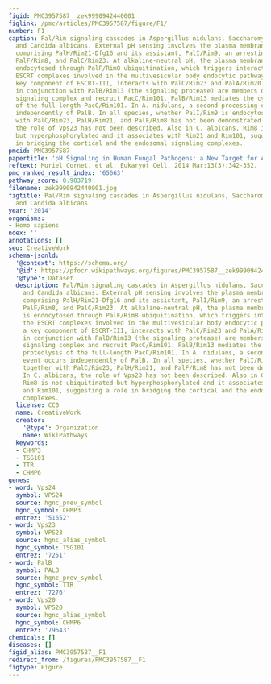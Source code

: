 ```yaml
---
figid: PMC3957587__zek9990942440001
figlink: /pmc/articles/PMC3957587/figure/F1/
number: F1
caption: Pal/Rim signaling cascades in Aspergillus nidulans, Saccharomyces cerevisiae,
  and Candida albicans. External pH sensing involves the plasma membrane complex,
  comprising PalH/Rim21-Dfg16 and its assistant, PalI/Rim9, an arrestin-like protein
  PalF/Rim8, and PalC/Rim23. At alkaline-neutral pH, the plasma membrane complex is
  endocytosed through PalF/Rim8 ubiquitination, which triggers interactions with the
  ESCRT complexes involved in the multivesicular body endocytic pathway. Vps32, a
  key component of ESCRT-III, interacts with PalC/Rim23 and PalA/Rim20. PalA/Rim20
  in conjunction with PalB/Rim13 (the signaling protease) are members of the endosomal
  signaling complex and recruit PacC/Rim101. PalB/Rim13 mediates the cytoplasmic proteolysis
  of the full-length PacC/Rim101. In A. nidulans, a second processing event occurs
  independently of PalB. In all species, whether PalI/Rim9 is endocytosed together
  with PalC/Rim23, PalH/Rim21, and PalF/Rim8 has not been demonstrated. In C. albicans,
  the role of Vps23 has not been described. Also in C. albicans, Rim8 is not ubiquitinated
  but hyperphosphorylated and it associates with Rim21 and Rim101, suggesting a role
  in bridging the cortical and the endosomal signaling complexes.
pmcid: PMC3957587
papertitle: 'pH Signaling in Human Fungal Pathogens: a New Target for Antifungal Strategies.'
reftext: Muriel Cornet, et al. Eukaryot Cell. 2014 Mar;13(3):342-352.
pmc_ranked_result_index: '65663'
pathway_score: 0.903719
filename: zek9990942440001.jpg
figtitle: Pal/Rim signaling cascades in Aspergillus nidulans, Saccharomyces cerevisiae,
  and Candida albicans
year: '2014'
organisms:
- Homo sapiens
ndex: ''
annotations: []
seo: CreativeWork
schema-jsonld:
  '@context': https://schema.org/
  '@id': https://pfocr.wikipathways.org/figures/PMC3957587__zek9990942440001.html
  '@type': Dataset
  description: Pal/Rim signaling cascades in Aspergillus nidulans, Saccharomyces cerevisiae,
    and Candida albicans. External pH sensing involves the plasma membrane complex,
    comprising PalH/Rim21-Dfg16 and its assistant, PalI/Rim9, an arrestin-like protein
    PalF/Rim8, and PalC/Rim23. At alkaline-neutral pH, the plasma membrane complex
    is endocytosed through PalF/Rim8 ubiquitination, which triggers interactions with
    the ESCRT complexes involved in the multivesicular body endocytic pathway. Vps32,
    a key component of ESCRT-III, interacts with PalC/Rim23 and PalA/Rim20. PalA/Rim20
    in conjunction with PalB/Rim13 (the signaling protease) are members of the endosomal
    signaling complex and recruit PacC/Rim101. PalB/Rim13 mediates the cytoplasmic
    proteolysis of the full-length PacC/Rim101. In A. nidulans, a second processing
    event occurs independently of PalB. In all species, whether PalI/Rim9 is endocytosed
    together with PalC/Rim23, PalH/Rim21, and PalF/Rim8 has not been demonstrated.
    In C. albicans, the role of Vps23 has not been described. Also in C. albicans,
    Rim8 is not ubiquitinated but hyperphosphorylated and it associates with Rim21
    and Rim101, suggesting a role in bridging the cortical and the endosomal signaling
    complexes.
  license: CC0
  name: CreativeWork
  creator:
    '@type': Organization
    name: WikiPathways
  keywords:
  - CHMP3
  - TSG101
  - TTR
  - CHMP6
genes:
- word: Vps24
  symbol: VPS24
  source: hgnc_prev_symbol
  hgnc_symbol: CHMP3
  entrez: '51652'
- word: Vps23
  symbol: VPS23
  source: hgnc_alias_symbol
  hgnc_symbol: TSG101
  entrez: '7251'
- word: PalB
  symbol: PALB
  source: hgnc_prev_symbol
  hgnc_symbol: TTR
  entrez: '7276'
- word: Vps20
  symbol: VPS20
  source: hgnc_alias_symbol
  hgnc_symbol: CHMP6
  entrez: '79643'
chemicals: []
diseases: []
figid_alias: PMC3957587__F1
redirect_from: /figures/PMC3957587__F1
figtype: Figure
---
```

